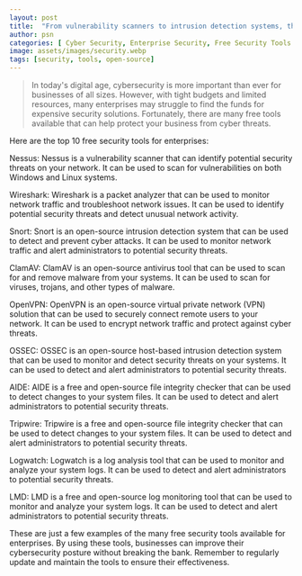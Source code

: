 ```yaml
---
layout: post
title:  "From vulnerability scanners to intrusion detection systems, these free tools have got your business covered."
author: psn
categories: [ Cyber Security, Enterprise Security, Free Security Tools ]
image: assets/images/security.webp
tags: [security, tools, open-source]
---
```


>In today's digital age, cybersecurity is more important than ever for businesses of all sizes. However, with tight budgets and limited resources, many enterprises may struggle to find the funds for expensive security solutions. Fortunately, there are many free tools available that can help protect your business from cyber threats.

Here are the top 10 free security tools for enterprises:

Nessus: Nessus is a vulnerability scanner that can identify potential security threats on your network. It can be used to scan for vulnerabilities on both Windows and Linux systems.

Wireshark: Wireshark is a packet analyzer that can be used to monitor network traffic and troubleshoot network issues. It can be used to identify potential security threats and detect unusual network activity.

Snort: Snort is an open-source intrusion detection system that can be used to detect and prevent cyber attacks. It can be used to monitor network traffic and alert administrators to potential security threats.

ClamAV: ClamAV is an open-source antivirus tool that can be used to scan for and remove malware from your systems. It can be used to scan for viruses, trojans, and other types of malware.

OpenVPN: OpenVPN is an open-source virtual private network (VPN) solution that can be used to securely connect remote users to your network. It can be used to encrypt network traffic and protect against cyber threats.

OSSEC: OSSEC is an open-source host-based intrusion detection system that can be used to monitor and detect security threats on your systems. It can be used to detect and alert administrators to potential security threats.

AIDE: AIDE is a free and open-source file integrity checker that can be used to detect changes to your system files. It can be used to detect and alert administrators to potential security threats.

Tripwire: Tripwire is a free and open-source file integrity checker that can be used to detect changes to your system files. It can be used to detect and alert administrators to potential security threats.

Logwatch: Logwatch is a log analysis tool that can be used to monitor and analyze your system logs. It can be used to detect and alert administrators to potential security threats.

LMD: LMD is a free and open-source log monitoring tool that can be used to monitor and analyze your system logs. It can be used to detect and alert administrators to potential security threats.

These are just a few examples of the many free security tools available for enterprises. By using these tools, businesses can improve their cybersecurity posture without breaking the bank. Remember to regularly update and maintain the tools to ensure their effectiveness.